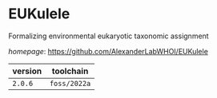 # EUKulele

Formalizing environmental eukaryotic taxonomic assignment

*homepage*: <https://github.com/AlexanderLabWHOI/EUKulele>

version | toolchain
--------|----------
``2.0.6`` | ``foss/2022a``
